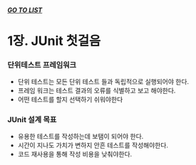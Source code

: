 ##### [GO TO LIST](../README.md)

# 1장. JUnit 첫걸음

### 단위테스트 프레임워크
- 단위 테스트는 모든 단위 테스트 들과 독립적으로 실행되어야 한다.
- 프레임 워크는 테스트 결과의 오류를 식별하고 보고 해야한다.
- 어떤 테스트를 할지 선택하기 쉬워야한다

### JUnit 설계 목표
- 유용한 테스트를 작성하는데 보탬이 되어야 한다.
- 시간이 지나도 가치가 변하지 안흔 테스트를 작성해야한다.
- 코드 재사용을 통해 작성 비용을 낮춰야한다.
